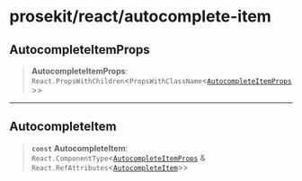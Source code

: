 # prosekit/react/autocomplete-item

<a id="AutocompleteItemProps" name="AutocompleteItemProps"></a>

## AutocompleteItemProps

> **AutocompleteItemProps**: `React.PropsWithChildren`\<`PropsWithClassName`\<[`AutocompleteItemProps`](../lit/autocomplete-item.md#AutocompleteItemProps)\>\>

***

<a id="AutocompleteItem" name="AutocompleteItem"></a>

## AutocompleteItem

> **`const`** **AutocompleteItem**: `React.ComponentType`\<[`AutocompleteItemProps`](autocomplete-item.md#AutocompleteItemProps) & `React.RefAttributes`\<[`AutocompleteItem`](../lit/autocomplete-item.md#AutocompleteItem)\>\>
